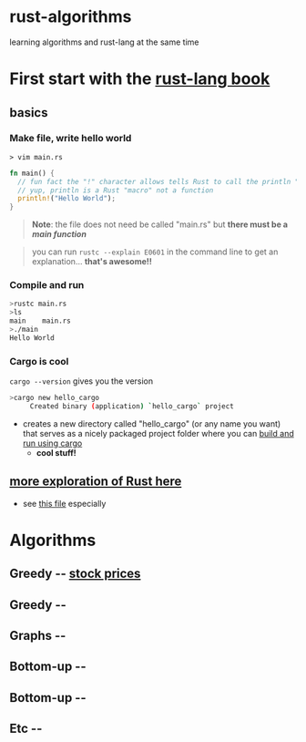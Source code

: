 # rust-algorithms

learning algorithms and rust-lang at the same time

# First start with the [rust-lang book][1]

## basics
### Make file, write hello world

`> vim main.rs`
```rust
fn main() {
  // fun fact the "!" character allows tells Rust to call the println "macro"
  // yup, println is a Rust "macro" not a function
  println!("Hello World");
}
```
> **Note**: the file does not need be called "main.rs" but **there must be a _main function_**

> you can run `rustc --explain E0601` in the command line to get an explanation... **that's awesome!!**

### Compile and run
```bash
>rustc main.rs
>ls
main    main.rs
>./main
Hello World
```

### Cargo is cool
`cargo --version` gives you the version

```bash
>cargo new hello_cargo
     Created binary (application) `hello_cargo` project
```
* creates a new directory called "hello_cargo" (or any name you want) that serves as a nicely packaged project folder where you can [build and run using cargo][2]
  * **cool stuff!**

## [more exploration of Rust here][3]
  * see [this file][4] especially 


# Algorithms
## Greedy -- [stock prices][5]
## Greedy -- 
## Graphs -- 
## Bottom-up -- 
## Bottom-up -- 
## Etc --



[1]: https://doc.rust-lang.org/book/
[2]: https://doc.rust-lang.org/book/2018-edition/ch01-03-hello-cargo.html#building-and-running-a-cargo-project
[3]: https://github.com/mfekadu/rust-algorithms/tree/master/learning_rust
[4]: https://github.com/mfekadu/rust-algorithms/blob/master/learning_rust/guessing_game/src/main.rs
[5]: https://github.com/mfekadu/rust-algorithms/tree/master/algorithms/greedy_stocks
